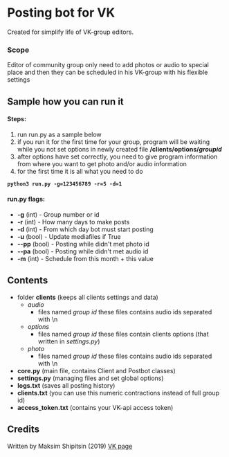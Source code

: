 # Posting bot for VK

Created for simplify life of VK-group editors.

### Scope
Editor of community group only need to add photos or audio to special place
and then they can be scheduled in his VK-group with his flexible settings

## Sample how you can run it
#### Steps:
1. run run.py as a sample below
2. if you run it for the first time for your group, program will be waiting while you not set options in newly created file **/clients/options/*groupid***
3. after options have set correctly, you need to give program information from where you want to get photo and/or audio information
4. for the first time it is all what you need to do

**`python3 run.py -g=123456789 -r=5 -d=1`**

#### run.py flags:
- **-g** (int) - Group number or id
- **-r** (int) - How many days to make posts
- **-d** (int) - From which day bot must start posting
- **-u** (bool) - Update mediafiles if True
- **--pp** (bool) - Posting while didn't met photo id
- **--pa** (bool) - Posting while didn't met audio id
- **-m** (int) - Schedule from this month + this value


## Contents
- folder **clients** (keeps all clients settings and data)
	- *audio*
		- files named *group id*
		these files contains audio ids separated with \n
	- *options*
		- files named *group id*
		these files contain clients options (that written in *settings.py*)
	- *photo*
		- files named *group id*
		these files contains audio ids separated with \n
- **core.py** (main file, contains Client and Postbot classes)
- **settings.py** (managing files and set global options)
- **logs.txt** (saves all posting history)
- **clients.txt** (you can use this numeric contractions instead of full group id)
- **access_token.txt** (contains your VK-api access token)

## Credits
Written by Maksim Shipitsin (2019)
[VK page](https://vk.com/mshipits)
